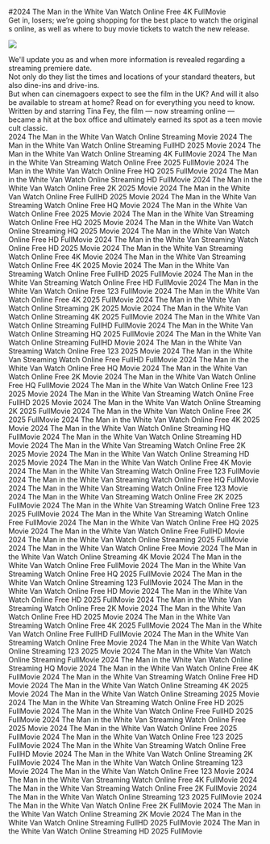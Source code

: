 #2024 The Man in the White Van Watch Online Free 4K FullMovie  
Get in, losers; we’re going shopping for the best place to watch the original s online, as well as where to buy movie tickets to watch the new release.  
  
[![](https://i.imgur.com/qSNzIqt.png)](https://movie.rssnews.media/GEQwItRab.php)  
  
We'll update you as and when more information is revealed regarding a streaming premiere date.  
Not only do they list the times and locations of your standard theaters, but also dine-ins and drive-ins.  
But when can cinemagoers expect to see the film in the UK? And will it also be available to stream at home? Read on for everything you need to know.  
Written by and starring Tina Fey, the film — now streaming online — became a hit at the box office and ultimately earned its spot as a teen movie cult classic.  
2024 The Man in the White Van Watch Online Streaming Movie
2024 The Man in the White Van Watch Online Streaming FullHD 2025 Movie
2024 The Man in the White Van Watch Online Streaming 4K FullMovie
2024 The Man in the White Van Streaming Watch Online Free 2025 FullMovie
2024 The Man in the White Van Watch Online Free HQ 2025 FullMovie
2024 The Man in the White Van Watch Online Streaming HD FullMovie
2024 The Man in the White Van Watch Online Free 2K 2025 Movie
2024 The Man in the White Van Watch Online Free FullHD 2025 Movie
2024 The Man in the White Van Streaming Watch Online Free HQ Movie
2024 The Man in the White Van Watch Online Free 2025 Movie
2024 The Man in the White Van Streaming Watch Online Free HQ 2025 Movie
2024 The Man in the White Van Watch Online Streaming HQ 2025 Movie
2024 The Man in the White Van Watch Online Free HD FullMovie
2024 The Man in the White Van Streaming Watch Online Free HD 2025 Movie
2024 The Man in the White Van Streaming Watch Online Free 4K Movie
2024 The Man in the White Van Streaming Watch Online Free 4K 2025 Movie
2024 The Man in the White Van Streaming Watch Online Free FullHD 2025 FullMovie
2024 The Man in the White Van Streaming Watch Online Free HD FullMovie
2024 The Man in the White Van Watch Online Free 123 FullMovie
2024 The Man in the White Van Watch Online Free 4K 2025 FullMovie
2024 The Man in the White Van Watch Online Streaming 2K 2025 Movie
2024 The Man in the White Van Watch Online Streaming 4K 2025 FullMovie
2024 The Man in the White Van Watch Online Streaming FullHD FullMovie
2024 The Man in the White Van Watch Online Streaming HQ 2025 FullMovie
2024 The Man in the White Van Watch Online Streaming FullHD Movie
2024 The Man in the White Van Streaming Watch Online Free 123 2025 Movie
2024 The Man in the White Van Streaming Watch Online Free FullHD FullMovie
2024 The Man in the White Van Watch Online Free HQ Movie
2024 The Man in the White Van Watch Online Free 2K Movie
2024 The Man in the White Van Watch Online Free HQ FullMovie
2024 The Man in the White Van Watch Online Free 123 2025 Movie
2024 The Man in the White Van Streaming Watch Online Free FullHD 2025 Movie
2024 The Man in the White Van Watch Online Streaming 2K 2025 FullMovie
2024 The Man in the White Van Watch Online Free 2K 2025 FullMovie
2024 The Man in the White Van Watch Online Free 4K 2025 Movie
2024 The Man in the White Van Watch Online Streaming HQ FullMovie
2024 The Man in the White Van Watch Online Streaming HD Movie
2024 The Man in the White Van Streaming Watch Online Free 2K 2025 Movie
2024 The Man in the White Van Watch Online Streaming HD 2025 Movie
2024 The Man in the White Van Watch Online Free 4K Movie
2024 The Man in the White Van Streaming Watch Online Free 123 FullMovie
2024 The Man in the White Van Streaming Watch Online Free HQ FullMovie
2024 The Man in the White Van Streaming Watch Online Free 123 Movie
2024 The Man in the White Van Streaming Watch Online Free 2K 2025 FullMovie
2024 The Man in the White Van Streaming Watch Online Free 123 2025 FullMovie
2024 The Man in the White Van Streaming Watch Online Free FullMovie
2024 The Man in the White Van Watch Online Free HQ 2025 Movie
2024 The Man in the White Van Watch Online Free FullHD Movie
2024 The Man in the White Van Watch Online Streaming 2025 FullMovie
2024 The Man in the White Van Watch Online Free Movie
2024 The Man in the White Van Watch Online Streaming 4K Movie
2024 The Man in the White Van Watch Online Free FullMovie
2024 The Man in the White Van Streaming Watch Online Free HQ 2025 FullMovie
2024 The Man in the White Van Watch Online Streaming 123 FullMovie
2024 The Man in the White Van Watch Online Free HD Movie
2024 The Man in the White Van Watch Online Free HD 2025 FullMovie
2024 The Man in the White Van Streaming Watch Online Free 2K Movie
2024 The Man in the White Van Watch Online Free HD 2025 Movie
2024 The Man in the White Van Streaming Watch Online Free 4K 2025 FullMovie
2024 The Man in the White Van Watch Online Free FullHD FullMovie
2024 The Man in the White Van Streaming Watch Online Free Movie
2024 The Man in the White Van Watch Online Streaming 123 2025 Movie
2024 The Man in the White Van Watch Online Streaming FullMovie
2024 The Man in the White Van Watch Online Streaming HQ Movie
2024 The Man in the White Van Watch Online Free 4K FullMovie
2024 The Man in the White Van Streaming Watch Online Free HD Movie
2024 The Man in the White Van Watch Online Streaming 4K 2025 Movie
2024 The Man in the White Van Watch Online Streaming 2025 Movie
2024 The Man in the White Van Streaming Watch Online Free HD 2025 FullMovie
2024 The Man in the White Van Watch Online Free FullHD 2025 FullMovie
2024 The Man in the White Van Streaming Watch Online Free 2025 Movie
2024 The Man in the White Van Watch Online Free 2025 FullMovie
2024 The Man in the White Van Watch Online Free 123 2025 FullMovie
2024 The Man in the White Van Streaming Watch Online Free FullHD Movie
2024 The Man in the White Van Watch Online Streaming 2K FullMovie
2024 The Man in the White Van Watch Online Streaming 123 Movie
2024 The Man in the White Van Watch Online Free 123 Movie
2024 The Man in the White Van Streaming Watch Online Free 4K FullMovie
2024 The Man in the White Van Streaming Watch Online Free 2K FullMovie
2024 The Man in the White Van Watch Online Streaming 123 2025 FullMovie
2024 The Man in the White Van Watch Online Free 2K FullMovie
2024 The Man in the White Van Watch Online Streaming 2K Movie
2024 The Man in the White Van Watch Online Streaming FullHD 2025 FullMovie
2024 The Man in the White Van Watch Online Streaming HD 2025 FullMovie